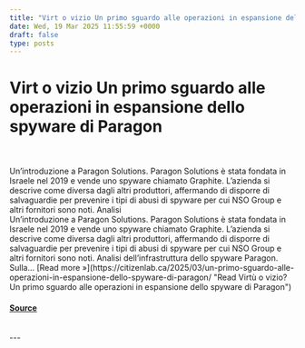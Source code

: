 ```yaml
---
title: "Virt o vizio Un primo sguardo alle operazioni in espansione dello spyware di Paragon"
date: Wed, 19 Mar 2025 11:55:59 +0000
draft: false
type: posts
---
```

# Virt o vizio Un primo sguardo alle operazioni in espansione dello spyware di Paragon

<br/>

<br/>
Un&#8217;introduzione a Paragon Solutions. Paragon Solutions &#232; stata fondata in Israele nel 2019 e vende uno spyware chiamato Graphite. L&#8217;azienda si descrive come diversa dagli altri produttori, affermando di disporre di salvaguardie per prevenire i tipi di abusi di spyware per cui NSO Group e altri fornitori sono noti. Analisi
<br/>
Un’introduzione a Paragon Solutions. Paragon Solutions è stata fondata in Israele nel 2019 e vende uno spyware chiamato Graphite. L’azienda si descrive come diversa dagli altri produttori, affermando di disporre di salvaguardie per prevenire i tipi di abusi di spyware per cui NSO Group e altri fornitori sono noti. Analisi dell’infrastruttura dello spyware Paragon. Sulla... [Read more »](https://citizenlab.ca/2025/03/un-primo-sguardo-alle-operazioni-in-espansione-dello-spyware-di-paragon/ "Read Virtù o vizio? Un primo sguardo alle operazioni in espansione dello spyware di Paragon")

#### [Source](https://citizenlab.ca/2025/03/un-primo-sguardo-alle-operazioni-in-espansione-dello-spyware-di-paragon/)

<br/>
---
